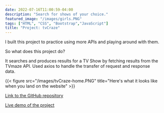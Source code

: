 ```yaml
---
date: 2022-07-16T11:00:59-04:00
description: "Search for shows of your choice."
featured_image: "/images/girls.PNG"
tags: ["HTML", "CSS", "Bootstrap","JavaScript"]
title: "Project: tvCraze"
---
```

I built this project to practice using more APIs and playing around with them.

So what does this project do?

It searches and produces results for a TV Show by fetching results from the TVmaze API. Used axios to handle the transfer of request and response data.

{{< figure src="/images/tvCraze-home.PNG" title="Here's what it looks like when you land on the website" >}}

[Link to the GitHub repository](https://github.com/siya-pathak/api-application-tv-show)

[Live demo of the project](https://tvcraze.netlify.app/)